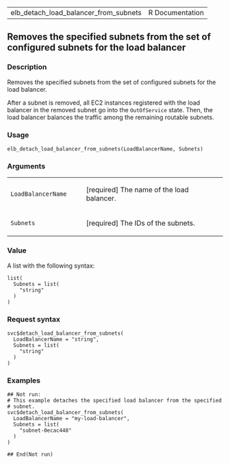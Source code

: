 <table style="width: 100%;">
<tbody>
<tr class="odd">
<td>elb_detach_load_balancer_from_subnets</td>
<td style="text-align: right;">R Documentation</td>
</tr>
</tbody>
</table>

## Removes the specified subnets from the set of configured subnets for the load balancer

### Description

Removes the specified subnets from the set of configured subnets for the
load balancer.

After a subnet is removed, all EC2 instances registered with the load
balancer in the removed subnet go into the `OutOfService` state. Then,
the load balancer balances the traffic among the remaining routable
subnets.

### Usage

    elb_detach_load_balancer_from_subnets(LoadBalancerName, Subnets)

### Arguments

<table>
<colgroup>
<col style="width: 35%" />
<col style="width: 65%" />
</colgroup>
<tbody>
<tr class="odd">
<td><code
id="elb_detach_load_balancer_from_subnets_:_LoadBalancerName">LoadBalancerName</code></td>
<td><p>[required] The name of the load balancer.</p></td>
</tr>
<tr class="even">
<td><code
id="elb_detach_load_balancer_from_subnets_:_Subnets">Subnets</code></td>
<td><p>[required] The IDs of the subnets.</p></td>
</tr>
</tbody>
</table>

### Value

A list with the following syntax:

    list(
      Subnets = list(
        "string"
      )
    )

### Request syntax

    svc$detach_load_balancer_from_subnets(
      LoadBalancerName = "string",
      Subnets = list(
        "string"
      )
    )

### Examples

    ## Not run: 
    # This example detaches the specified load balancer from the specified
    # subnet.
    svc$detach_load_balancer_from_subnets(
      LoadBalancerName = "my-load-balancer",
      Subnets = list(
        "subnet-0ecac448"
      )
    )

    ## End(Not run)
